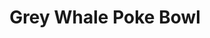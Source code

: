 ---
layout: place
title: "Grey Whale Poke Bowl"
permalink: /nebraska/lincoln/grey-whale-poke-bowl.html
stateAbbr: NE
stateName: Nebraska
cityName: Lincoln
seo:
  name: "Grey Whale Poke Bowl"
  type: Restaurant
  links: null
description: "Grey Whale Poke Bowl serves delicious sushi in Lincoln, Nebraska. Try fresh Japanese dishes for a great dining experience. "
place_id: ChIJYa1NW-O-locRn0s9Vev1Uyk
photos:
  - name: >-
      places/ChIJYa1NW-O-locRn0s9Vev1Uyk/photos/AeeoHcKVDaBRekZQqpjl0HxK-37cS5ybpSQRBO5eIHp1u5bVfAaY2WrMK4sSR22TzoKfmd7TvpBJIPCKzxE08dbkUem8xJbTskP9fZ9GhEjEwcFV2rmn5hGxbo8QfGXFDI9m9tyH66pQDHgpQovyz4bgG9BUnGwwMTYm3pPOEsFm3gBiGo-HcBVClepvrulgJ8RyEIrWfDG5xl5-8k7opwFkS0EXb1t5Z1bWHtrExr18PYgk02We-3z6DPctuqOhhktmU9RLwSMAAwkjLIbeQBH-oaPioQX5_teUZ38CRn0AHOjeD62eUsy42_DbCHiwEkGh9cS0dDa1_ALgExHZypudqQuCNWv1SqjG2ee1gLPIWqaLQYyaICc5McXloWxfUj4PCjLubEDm-wWO6bJ5EN_BQqqeNcgVeId1zRxaoeirs_E
    widthPx: 4032
    heightPx: 3024
    authorAttributions:
      - displayName: Kyle B.
        uri: https://maps.google.com/maps/contrib/111585385526318392271
        photoUri: >-
          https://lh3.googleusercontent.com/a-/ALV-UjWJIAjtWF7Fw2AU55Q1L4JZW87XchO4Ys4hMAGxYSFckduFamlV-w=s100-p-k-no-mo
    flagContentUri: >-
      https://www.google.com/local/imagery/report/?cb_client=maps_api_places.places_api&image_key=!1e10!2sCIHM0ogKEICAgICWzZW3JA&hl=en-US
    googleMapsUri: >-
      https://www.google.com/maps/place//data=!3m4!1e2!3m2!1sCIHM0ogKEICAgICWzZW3JA!2e10!4m2!3m1!1s0x8796bee35b4dad61:0x2953f5eb553d4b9f
  - name: >-
      places/ChIJYa1NW-O-locRn0s9Vev1Uyk/photos/AeeoHcJr409Nh7ESsU2NZxQ4E19tVy6VfKBhOzo4ct8vVby3GAnNqgOCZgW6KnitZsRPLhboZqZkzGeNGAhHXkcKM2GjeZWTKiz583o5hmqJKy_cqm202d-rdQftII66s1LhGg7ywAGyZ18uHGcSETnLhhgeJ8kDWzWhgy9X78wUhAQ0Hc-1BxIXLFkIylqH1mx5qaOfk9536HbacozRBzROS97y_hSATcvvreQZieFelXE5n8k_ezgEqMaVqvEjCXPZO1mKF5h5KZrm0d2Yp7BvdY9_lxE7YYJNF805Tyqfm_TiItQOXM3oqvTCbjMsdCtXmFRfxWMYUqp_HnSBoiH4MnN4fKSbHdhxMtCPSTp10qPdgPjag9cCHzdXfSSC32_Z2kD1yQDOCiJjxN6X6xxlPXH-Z12UvPQPWjQGvq8yxEz0Kw
    widthPx: 3024
    heightPx: 4032
    authorAttributions:
      - displayName: ellie
        uri: https://maps.google.com/maps/contrib/110412860942831998873
        photoUri: >-
          https://lh3.googleusercontent.com/a/ACg8ocJpK-x5Cw020zHQ-AlWDgtFEAi7meKiDqw4q6JfwPh8Dqd-iIA=s100-p-k-no-mo
    flagContentUri: >-
      https://www.google.com/local/imagery/report/?cb_client=maps_api_places.places_api&image_key=!1e10!2sCIHM0ogKEICAgIDpyrTvBQ&hl=en-US
    googleMapsUri: >-
      https://www.google.com/maps/place//data=!3m4!1e2!3m2!1sCIHM0ogKEICAgIDpyrTvBQ!2e10!4m2!3m1!1s0x8796bee35b4dad61:0x2953f5eb553d4b9f
  - name: >-
      places/ChIJYa1NW-O-locRn0s9Vev1Uyk/photos/AeeoHcLC26NGobutN6cfSA3J9VT2bWADW4BaoA0j6AXh6SiHvHbnovpXytJU2pdXLZVl5okd61z0pAmCwD9PBJ3_FAd8Vcct4Vn7_LFiNO8WD0zSp6HQVSl7NstSLr9x6gZAqP0xg9saNttPmuf2c_sv99h6iDv9M6RgtQkitOvIvmgudL_NEMrPS8_KpLNPWoKQWTdL083HhsVB8UlRBn8ejkfuhaFoHxO2l6Q-xCRLrtsLyknKh2kGxINQ-HkMA31Pcy2jz7rAb2v8NtuEuT59Usm2tlPf6SrI-70eo4nUCk2Cv6YGVLMbrwXCWH28Rqj4Mfk9PLok_63bTjsbcwB-_YoVNmHWV9kf4_UUXQ7c6E6dxpbJbJvuNM8sQogAZ86nazKbhmlGf4c4-oTmR_NBEnuicE_S_Si_Rz-sYFMj1N1-mx9f
    widthPx: 4656
    heightPx: 2620
    authorAttributions:
      - displayName: Trung Vo
        uri: https://maps.google.com/maps/contrib/115163717422939598076
        photoUri: >-
          https://lh3.googleusercontent.com/a-/ALV-UjX6Az8wdlpCiQpyDFZI_lucVvMtRIBD5-YhjuqPDYw1t0qGMf3kBQ=s100-p-k-no-mo
    flagContentUri: >-
      https://www.google.com/local/imagery/report/?cb_client=maps_api_places.places_api&image_key=!1e10!2sCIHM0ogKEICAgID6iKn4xAE&hl=en-US
    googleMapsUri: >-
      https://www.google.com/maps/place//data=!3m4!1e2!3m2!1sCIHM0ogKEICAgID6iKn4xAE!2e10!4m2!3m1!1s0x8796bee35b4dad61:0x2953f5eb553d4b9f
  - name: >-
      places/ChIJYa1NW-O-locRn0s9Vev1Uyk/photos/AeeoHcJ1mcwgKx9P-gBFHx4W1q8IZfNK1Zt0a2xG9S9l5SC5VQK-sZm63DlEvo8PzsgxdyhK19_amcVsLJq0c63i0tNpxgUIwkcFSOXB0omJRWiHueXxr3qiWx_ytqXM_w-vUs1fs4K2p38Wx_567DVc4vS-D35tFQDxzAMuZunJaovKlb334lKbq0jdtUL446j6Wy7nGx6QccWwPn-U6Z31ULrQ_tNceSotlTVQVo8mRLaOqll7U6Rn57QLlnX5-ljsMkPjSo0ghgmRkjoo9OkJoSQ2z8oNrx_-0yOOOv54L4A4cno-bTeeBX9xy7gBIipKI0XfoTGDoN3IzZ48zRjV5syLRnEW7IH6u5CGCBuJEpDI8wTPn7NR9llsp91qKr3r3nB_fcNGkZQ6UX1MQ_j63-bbT4KWXNbavxMKzWWwd4nKuTsc
    widthPx: 3024
    heightPx: 4032
    authorAttributions:
      - displayName: Tyler Schmidt
        uri: https://maps.google.com/maps/contrib/101224612366934995360
        photoUri: >-
          https://lh3.googleusercontent.com/a-/ALV-UjU2OOXyRSxEFMIn6PkMVLdFqgboXSI9ywsGuW0_R8XyIG54OcB7SA=s100-p-k-no-mo
    flagContentUri: >-
      https://www.google.com/local/imagery/report/?cb_client=maps_api_places.places_api&image_key=!1e10!2sCIHM0ogKEICAgIC-kv6ioQE&hl=en-US
    googleMapsUri: >-
      https://www.google.com/maps/place//data=!3m4!1e2!3m2!1sCIHM0ogKEICAgIC-kv6ioQE!2e10!4m2!3m1!1s0x8796bee35b4dad61:0x2953f5eb553d4b9f
  - name: >-
      places/ChIJYa1NW-O-locRn0s9Vev1Uyk/photos/AeeoHcIIyC5hIrfD9ffvIRjZKYbkS-BPMW1gZEm2biZdip8lZFrXdm395wkWCgoILaMod6_8MxpZvQlHq4PsvKPHq6NClj3-auKTY8LDsOqiOIUywC-Q-IZuW4br7yF6HIwnDrMchbbDmVKZmuemolUhnxT30QM6CXyScqKoN3xfxBTiCvWgn_dsM9BxmeOuB7VA7S1vKrBloeslE1UWC4JXHWRriYw7APFpJtlZGntEq2VOpyeOFBmYCYpu6-vpryofNzQYcALQz-faGh2FpESWNeS7Jh2zTe8s2FPNWOGG1Amr_URLmMHGel17PurH2NI9Dl5yW_6LkkC8GzTEeSNl9nPBj8DML3ksny8bC6oNcV6XQO13tlb-E7MRUBb6y152oc1w9VVh42wQD6y0cN4Zg-Rl_iB9Im6UvrFpDos0Z62GBplR
    widthPx: 4032
    heightPx: 3024
    authorAttributions:
      - displayName: Richard Ratzburg
        uri: https://maps.google.com/maps/contrib/106122797393244011107
        photoUri: >-
          https://lh3.googleusercontent.com/a-/ALV-UjXm3GGgfJ14O8-FdyFX25sPh_YLDjh3c9PAX84VD5dpITC30y6z0w=s100-p-k-no-mo
    flagContentUri: >-
      https://www.google.com/local/imagery/report/?cb_client=maps_api_places.places_api&image_key=!1e10!2sCIHM0ogKEICAgICE9NDgpAE&hl=en-US
    googleMapsUri: >-
      https://www.google.com/maps/place//data=!3m4!1e2!3m2!1sCIHM0ogKEICAgICE9NDgpAE!2e10!4m2!3m1!1s0x8796bee35b4dad61:0x2953f5eb553d4b9f
  - name: >-
      places/ChIJYa1NW-O-locRn0s9Vev1Uyk/photos/AeeoHcJ10KOXNzxUVvXKmR0c1kyp4YPGoniCvCpN_vu8wJi52uxdxjGEnbFEeY7Ecwr8hZwJWM1UncBGgXF4H6A6JQD4pHdn3gGyk5QOkhLdQ-3stCX2C8wla4aMUqjstPf65yTC_DvG8Kqrb6jP43Gv6X9sYyxJW9uKYY6mW2sjL_Z33JlTj6U-8bQ-NsubeXobImypdkQqRBUbBjjiVBaqqd7mExjth0H_YC3RuPTMFLn-6ldfafoVU-rw7XXGHM2DoaCFw1S4F7WQFbfiRcEEPWojyCJZsKOSdEKt-wyyMm9OhIdriULvOTYdTgOX2ibCzXzDDd7oMUIj-Pz8z1ueFDf3yU55xESy4iL3n9lUQy3iR2bI6UenZgYhB4JKwnYYj8G9cBWmUuM9SoC5nQLJTCqB266ClJSzhxJ9W8_k4vW3kA
    widthPx: 4032
    heightPx: 3024
    authorAttributions:
      - displayName: Richard Ratzburg
        uri: https://maps.google.com/maps/contrib/106122797393244011107
        photoUri: >-
          https://lh3.googleusercontent.com/a-/ALV-UjXm3GGgfJ14O8-FdyFX25sPh_YLDjh3c9PAX84VD5dpITC30y6z0w=s100-p-k-no-mo
    flagContentUri: >-
      https://www.google.com/local/imagery/report/?cb_client=maps_api_places.places_api&image_key=!1e10!2sCIHM0ogKEICAgICE9LDCCA&hl=en-US
    googleMapsUri: >-
      https://www.google.com/maps/place//data=!3m4!1e2!3m2!1sCIHM0ogKEICAgICE9LDCCA!2e10!4m2!3m1!1s0x8796bee35b4dad61:0x2953f5eb553d4b9f
  - name: >-
      places/ChIJYa1NW-O-locRn0s9Vev1Uyk/photos/AeeoHcIoJ_VQ5mIZVvmFbi4EbQZxpsJpdepiAeGLDOZNOqMH1oyFmGp0nUMz4_f0LUzL7jP1QUjP-IIyDyIhEQej6wUIQhUwXzKin3DTsjDoVjNEqaia8gJrMUOF6aOyb0-W3XM1i3oF69ucQkydX00rQVxf5kGXI2Rh7sSi1egXwX4Rq24GeiN1zEZhTxqzIvkYvWoXY4Ome9kdTa5mLxnWMoZl9D6iqyll11Pnr4R13ZHqr4MGwmr4TsBHHWYrkZqHM-15FPeDtM7zQB1_ukYVDi9h5owRW1ZT6HGqu2F3RUnGltzh04F74OoBxMUlEc-jOyFMZUXvwguPcVWv_No9JPWGLDIOx4MLYl5X6hj7oJXGvONcNNvtsVV4JRkpfandVWcaZNXsTPAhoyc2Kra6cCdgl68_L9ctGAhO9Oluv36v6w
    widthPx: 2448
    heightPx: 3264
    authorAttributions:
      - displayName: Faru1995 Saquik
        uri: https://maps.google.com/maps/contrib/102921307505211731482
        photoUri: >-
          https://lh3.googleusercontent.com/a/ACg8ocLJ-Z5-6XVe_u2EO4X4xgrSd_X8Ei44z9U8zc9ImHpHhQNs_w=s100-p-k-no-mo
    flagContentUri: >-
      https://www.google.com/local/imagery/report/?cb_client=maps_api_places.places_api&image_key=!1e10!2sCIHM0ogKEICAgIDEvpKZCQ&hl=en-US
    googleMapsUri: >-
      https://www.google.com/maps/place//data=!3m4!1e2!3m2!1sCIHM0ogKEICAgIDEvpKZCQ!2e10!4m2!3m1!1s0x8796bee35b4dad61:0x2953f5eb553d4b9f
  - name: >-
      places/ChIJYa1NW-O-locRn0s9Vev1Uyk/photos/AeeoHcJMJsAjMQx_-wPNp4Uy6zUxaBALpVn3tiNLO4mG7V2abOCw2Pm8lRal7ztTsKCFzuc5vbvgkHX3BmJen2Py7y6F_Dxf6fg1H8Fo2BM_3CPFLlfuoAyKk7eGv3V7rAmlSUaVhIU0QPI1ked5nUR5EpfKM4qFiBQ05JMgLSlkTbFCdLeovGxh2VV08BJnBH1Q8TJlKUVbO74RxS9VfzopZ1OwzTLN4cECLck6rGLyQtIHV7eu5PWeq6ayLvm68vrrMjYqjGM5rEyRV0V4TpW0fJxIUVolvA-Wo-NQ_SJyqyAYdgyqBzhax_xs-I3voZm7KtudzOMyE6psSB2p2SCMr1WXhofoBLohD5GK1swOqKKF0KclbRmVuMjra0o-GVUjV0670UE9-18byIjDIVyJAKTFy0ohxIzEoUxUtC4maDdd7Q
    widthPx: 4000
    heightPx: 3000
    authorAttributions:
      - displayName: Ed C
        uri: https://maps.google.com/maps/contrib/110988898738874069098
        photoUri: >-
          https://lh3.googleusercontent.com/a/ACg8ocL2B5mCWVLNj9q86GLQgEyDujyPTb2wTzCsN40WAFEtBPtt3g=s100-p-k-no-mo
    flagContentUri: >-
      https://www.google.com/local/imagery/report/?cb_client=maps_api_places.places_api&image_key=!1e10!2sCIHM0ogKEICAgICqxJiVIw&hl=en-US
    googleMapsUri: >-
      https://www.google.com/maps/place//data=!3m4!1e2!3m2!1sCIHM0ogKEICAgICqxJiVIw!2e10!4m2!3m1!1s0x8796bee35b4dad61:0x2953f5eb553d4b9f
  - name: >-
      places/ChIJYa1NW-O-locRn0s9Vev1Uyk/photos/AeeoHcLI6Tf34CHW8Ng-QDdLg-h6mL_WY10D5hMiWtmV4PwtEimJQZ2_Ilko8z5htZ2shd4gPgAnWTwFGum34vpbrSq9KesfPpje3tOGYpM_4uRSEW5_EwkjWHLX3mxELRWh6qZfmZqVRF1QgvgeLaClvg_B2y1dE_W5fzb-AYjp68rodGZQkhB_E1Uf6rSKjIXZOlfH5OleQ_zIuvkYgRLvQIzwari_vWJYa2IE-hmiMlATp0dG3Dg_SOViG7v7tmZlqw5VDTpZHfEaWIfMJRnIn6skCbMpjEGf4Yk0f_fl7gXWUzngbntewcLDc5vuqy5kNvGss_KTVBGT9CmQFq6AlaJkqYNIGBBnQyT97akx4EgVF7wtxuWmEo0Oa4wqpMQ1yePQrTX7HR-ubvVNoPyXV_dfu8Zf0ANiPwYGwqAHDTygFMc5
    widthPx: 3919
    heightPx: 2939
    authorAttributions:
      - displayName: Julie Hull
        uri: https://maps.google.com/maps/contrib/113869171838355262479
        photoUri: >-
          https://lh3.googleusercontent.com/a-/ALV-UjUYALMj6Pv02aVK-8pfhBjj1Nzwp28ysjeVTVr9WBjnyLKCfGHpNw=s100-p-k-no-mo
    flagContentUri: >-
      https://www.google.com/local/imagery/report/?cb_client=maps_api_places.places_api&image_key=!1e10!2sCIHM0ogKEICAgIDEmsL4rAE&hl=en-US
    googleMapsUri: >-
      https://www.google.com/maps/place//data=!3m4!1e2!3m2!1sCIHM0ogKEICAgIDEmsL4rAE!2e10!4m2!3m1!1s0x8796bee35b4dad61:0x2953f5eb553d4b9f
  - name: >-
      places/ChIJYa1NW-O-locRn0s9Vev1Uyk/photos/AeeoHcIfpRbHG6CXxMAmHZ2uncVm0Jo0Eh84HWwcVsKgGA1VN9lHAGb7qKXBPb6t_WomcwRSPit-jwdyPf0Y6iU9My8tFQgUUSMyNxogJe9PhS2-agPW2D9DFgNmmYusLRmWzu4TbYJBAwMjZ0HNkq_qJjufDhyI9M11HGaFhkzdkSSe2hZ0hHZtaapS4_IdjI8U4Gp0LImxWVg3ZDJA1fjWaEAnf-kLoFtpaRPhCiXv7LmZnPtOVdgyLJuXVH5A4Lyv-DYrDYZdEtphXa5ePA7x2UsulRqRcX6mWwNEmYQuaxbov1272vBHYLfcxrH6dt9SC2iyHjse_KkDZMsai45-FKVk6HZCHI26qatoypgvCdVRiA9qYN05Vbe3yH92FGDjflqFAMjXud8tzaHaOqzwa8v3gX45gqLae7Jv0w3sgFo
    widthPx: 3024
    heightPx: 4032
    authorAttributions:
      - displayName: Haolin Fu
        uri: https://maps.google.com/maps/contrib/110833309780247893723
        photoUri: >-
          https://lh3.googleusercontent.com/a-/ALV-UjWv3NunstzhABQYBWBt_gnR0sage743HaWFNFJ_CFZbah8d_w=s100-p-k-no-mo
    flagContentUri: >-
      https://www.google.com/local/imagery/report/?cb_client=maps_api_places.places_api&image_key=!1e10!2sCIHM0ogKEICAgICE2sfpBA&hl=en-US
    googleMapsUri: >-
      https://www.google.com/maps/place//data=!3m4!1e2!3m2!1sCIHM0ogKEICAgICE2sfpBA!2e10!4m2!3m1!1s0x8796bee35b4dad61:0x2953f5eb553d4b9f
address: '1317 Q St #130, Lincoln, NE 68508, USA'
street: '1317 Q St #130'
city: Lincoln
state: NE
zip: '68508'
country: USA
neighborhood: Downtown
latitude: '40.815625'
longitude: '-96.701719'
accessibility_options:
  wheelchairAccessibleParking: true
  wheelchairAccessibleEntrance: true
  wheelchairAccessibleRestroom: true
  wheelchairAccessibleSeating: true
business_status: OPERATIONAL
name: Grey Whale Poke Bowl
google_maps_links:
  directionsUri: >-
    https://www.google.com/maps/dir//''/data=!4m7!4m6!1m1!4e2!1m2!1m1!1s0x8796bee35b4dad61:0x2953f5eb553d4b9f!3e0
  placeUri: https://maps.google.com/?cid=2977994169718229919
  writeAReviewUri: >-
    https://www.google.com/maps/place//data=!4m3!3m2!1s0x8796bee35b4dad61:0x2953f5eb553d4b9f!12e1
  reviewsUri: >-
    https://www.google.com/maps/place//data=!4m4!3m3!1s0x8796bee35b4dad61:0x2953f5eb553d4b9f!9m1!1b1
  photosUri: >-
    https://www.google.com/maps/place//data=!4m3!3m2!1s0x8796bee35b4dad61:0x2953f5eb553d4b9f!10e5
primary_type: Japanese Restaurant
opening_hours:
  regular: null
  current: null
secondary_opening_hours:
  regular:
    weekdayDescriptions: null
    type: null
  current:
    weekdayDescriptions: null
    type: null
phone: null
price_level: null
price_range: null
rating: null
rating_count: 0
website: null
reviews: null
parking_options: null
payment_options: null
allow_dogs: null
curbside_pickup: null
delivery: null
dine_in: null
good_for_children: null
good_for_groups: null
good_for_sports: null
live_music: null
menu_for_children: null
outdoor_seating: null
reservable: null
restroom: null
serves_beer: null
serves_breakfast: null
serves_brunch: null
serves_cocktails: null
serves_coffee: null
serves_dinner: null
serves_dessert: null
serves_lunch: null
serves_vegetarian_food: null
serves_wine: null
takeout: null
update_category: essentials
summary: null

---